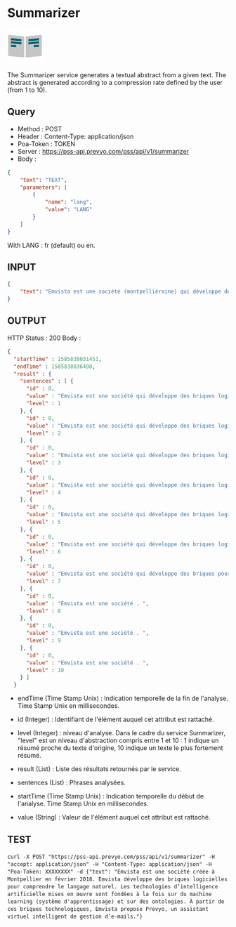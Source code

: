 Summarizer
==

<img src="../images/ic_pss_resume.png" alt="drawing" width="80"/>

The Summarizer service generates a textual abstract from a given text. The abstract is generated according to a compression rate defined by the user (from 1 to 10).

Query
--
* Method : POST
* Header : Content-Type: application/json
* Poa-Token : TOKEN
* Server : https://pss-api.prevyo.com/pss/api/v1/summarizer
* Body : 

```JSON
{
	"text": "TEXT",
	"parameters": [
		{
			"name": "lang",
			"value": "LANG"
		}
	]
}
```

With LANG : fr (default) ou en.

INPUT
--

```JSON
{
    "text": "Emvista est une société (montpelliéraine) qui développe des briques logicielles pour comprendre le langage naturel."
}
```

OUTPUT
--
HTTP Status : 200
Body :

```JSON
{
  "startTime" : 1585838031451,
  "endTime" : 1585838036498,
  "result" : {
    "sentences" : [ {
      "id" : 0,
      "value" : "Emvista est une société qui développe des briques logicielles pour comprendre le langage naturel . ",
      "level" : 1
    }, {
      "id" : 0,
      "value" : "Emvista est une société qui développe des briques logicielles pour comprendre le langage naturel . ",
      "level" : 2
    }, {
      "id" : 0,
      "value" : "Emvista est une société qui développe des briques logicielles pour comprendre le langage naturel . ",
      "level" : 3
    }, {
      "id" : 0,
      "value" : "Emvista est une société qui développe des briques logicielles pour comprendre le langage naturel . ",
      "level" : 4
    }, {
      "id" : 0,
      "value" : "Emvista est une société qui développe des briques logicielles pour comprendre le langage naturel . ",
      "level" : 5
    }, {
      "id" : 0,
      "value" : "Emvista est une société qui développe des briques logicielles pour comprendre le langage naturel . ",
      "level" : 6
    }, {
      "id" : 0,
      "value" : "Emvista est une société qui développe des briques pour comprendre le langage . ",
      "level" : 7
    }, {
      "id" : 0,
      "value" : "Emvista est une société . ",
      "level" : 8
    }, {
      "id" : 0,
      "value" : "Emvista est une société . ",
      "level" : 9
    }, {
      "id" : 0,
      "value" : "Emvista est une société . ",
      "level" : 10
    } ]
  }
```

* endTime (Time Stamp Unix) : Indication temporelle de la fin de l'analyse. Time Stamp Unix en millisecondes.

* id (Integer) : Identifiant de l'élément auquel cet attribut est rattaché.

* level (Integer) : niveau d'analyse. Dans le cadre du service Summarizer, "level" est un niveau d'abstraction compris entre 1 et 10 : 1 indique un résumé proche du texte d'origine, 10 indique un texte le plus fortement résumé.

* result (List) : Liste des résultats retournés par le service.

* sentences (List) : Phrases analysées.

* startTime (Time Stamp Unix) : Indication temporelle du début de l'analyse. Time Stamp Unix en millisecondes.

* value (String) : Valeur de l'élément auquel cet attribut est rattaché.


TEST
--

`curl -X POST "https://pss-api.prevyo.com/pss/api/v1/summarizer" -H "accept: application/json" -H "Content-Type: application/json" -H "Poa-Token: XXXXXXXX" -d {"text": "Emvista est une société créée à Montpellier en février 2018. Emvista développe des briques logicielles pour comprendre le langage naturel. Les technologies d’intelligence artificielle mises en œuvre sont fondées à la fois sur du machine learning (système d'apprentissage) et sur des ontologies. À partir de ces briques technologiques, Emvista propose Prevyo, un assistant virtuel intelligent de gestion d’e-mails."}` 

